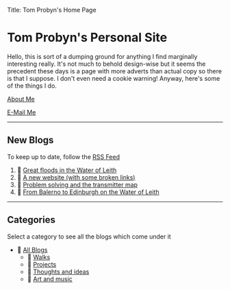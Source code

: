 Title: Tom Probyn's Home Page

# Tom Probyn's Personal Site

Hello, this is sort of a dumping ground for anything I find marginally interesting really. It's not much to behold design-wise but it seems the precedent these days is a page with more adverts than actual copy so there is that I suppose. I don't even need a cookie warning! Anyway, here's some of the things I do.

[About Me](./me.html)

[E-Mail Me](./email.html)

***

## New Blogs

To keep up to date, follow the [RSS Feed](./feed)

1. 📄 [Great floods in the Water of Leith](./blogs/walks/floods_water_leith.html)
1. 📄 [A new website (with some broken links)](./blogs/ideas/new_site_links.html)
1. 📄 [Problem solving and the transmitter map](./blogs/ideas/data_wrangling_relays.html)
1. 📄 [From Balerno to Edinburgh on the Water of Leith](./blogs/walks/balerno_edinburgh.html)

***

## Categories
Select a category to see all the blogs which come under it

- 📁 [All Blogs](./blogs/)
    - 📁 [Walks](./blogs/walks)
    - 📁 [Projects](./blogs/projects)
    - 📁 [Thoughts and ideas](./blogs/ideas)
    - 📁 [Art and music](./blogs/art)
